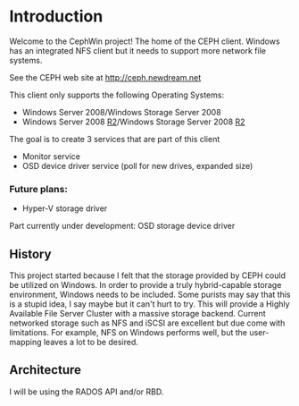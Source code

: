 # Introduction #
Welcome to the CephWin project! The home of the CEPH client. Windows has an integrated NFS client but it needs to support more network file systems.

See the CEPH web site at http://ceph.newdream.net


This client only supports the following Operating Systems:
  * Windows Server 2008/Windows Storage Server 2008
  * Windows Server 2008 [R2](https://code.google.com/p/cephwin/source/detail?r=2)/Windows Storage Server 2008 [R2](https://code.google.com/p/cephwin/source/detail?r=2)

The goal is to create 3 services that are part of this client
  * Monitor service
  * OSD device driver service (poll for new drives, expanded size)

### Future plans: ###
  * Hyper-V storage driver

Part currently under development: OSD storage device driver


## History ##

This project started because I felt that the storage provided by CEPH could be utilized on Windows. In order to provide a truly hybrid-capable storage environment, Windows needs to be included. Some purists may say that this is a stupid idea, I say maybe but it can't hurt to try. This will provide a Highly Available File Server Cluster with a massive storage backend. Current networked storage such as NFS and iSCSI are excellent but due come with limitations. For example, NFS on Windows performs well, but the user-mapping leaves a lot to be desired.


## Architecture ##

I will be using the RADOS API and/or RBD.